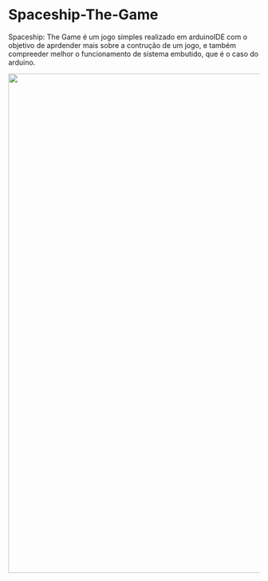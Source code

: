 # Spaceship-The-Game

Spaceship: The Game é um jogo simples realizado em arduinoIDE com o objetivo de aprdender mais sobre a contrução de um jogo, e também compreeder melhor o funcionamento de sistema embutido, que é o caso do arduino.



<div align="center">

<img src="https://user-images.githubusercontent.com/139579413/253642752-750cd353-4d7e-4e9a-af93-63acc2d027ed.png" width="1000" />

</div>

